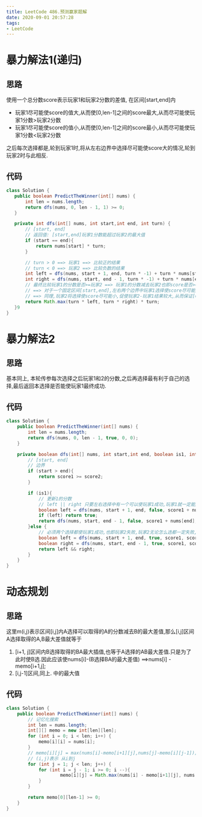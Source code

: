 ```yaml
---
title: LeetCode 486.预测赢家题解
date: 2020-09-01 20:57:28
tags:
- LeetCode
---
```

# 暴力解法1(递归)

## 思路

使用一个总分数score表示玩家1和玩家2分数的差值,
在区间[start,end]内
- 玩家1尽可能使score的值大,从而使[0,len-1]之间的score最大,从而尽可能使玩家1分数>玩家2分数
- 玩家1尽可能使score的值小,从而使[0,len-1]之间的score最小,从而尽可能使玩家1分数<玩家2分数

之后每次选择都是,轮到玩家1时,将从左右边界中选择尽可能使score大的情况,轮到玩家2时与此相反.

<!-- more -->

## 代码

```java
class Solution {
   public boolean PredictTheWinner(int[] nums) {
       int len = nums.length;
       return dfs(nums, 0, len - 1, 1) >= 0;
   }

   private int dfs(int[] nums, int start,int end, int turn) {
       // [start, end]
       // 返回值: [start,end]玩家1分数能超过玩家2的最大值
       if (start == end){
           return nums[start] * turn;
       }

       // turn > 0 ==> 玩家1 ==> 比较正的结果
       // turn < 0 ==> 玩家2 ==> 比较负数的结果
       int left = dfs(nums, start + 1, end, turn * -1) + turn * nums[start];
       int right = dfs(nums, start, end - 1, turn * -1) + turn * nums[end];
       // 最终比较玩家1的分数是否>=玩家2 ==> 玩家1的分数减去玩家2也即score是否>=0 
       // ==> 对于一个固定区间[start,end],左右两个边界中玩家1选择使score尽可能大,从而保证[0,len-1]之间的结果尽可能大
       // ==> 同理,玩家2将选择使score尽可能小,促使玩家2-玩家1结果较大,从而保证[0,len-1]之间的结果尽可能小
       return Math.max(turn * left, turn * right) * turn;
   }9
}
```

# 暴力解法2

## 思路

基本同上, 本轮传参每次选择之后玩家1和2的分数,之后再选择最有利于自己的选择,最后返回本选择是否能使玩家1最终成功.

## 代码

```java
class Solution {
    public boolean PredictTheWinner(int[] nums) {
        int len = nums.length;
        return dfs(nums, 0, len - 1, true, 0, 0);
    }

    private boolean dfs(int[] nums, int start,int end, boolean is1, int score1, int score2) {
        // [start, end]
        // 边界
        if (start > end){
            return score1 >= score2;
        }

        if (is1){
            // 更新1的分数
            // left || right 只要左右选择中有一个可以使玩家1成功,玩家1就一定能成功/
            boolean left = dfs(nums, start + 1, end, false, score1 + nums[start], score2);
            if (left) return true;
            return dfs(nums, start, end - 1, false, score1 + nums[end], score2);
        }else {
            // 必须两个选择都使玩家1成功,也即玩家2失败,玩家2无论怎么选都一定失败,从而使玩家1成功.
            boolean left = dfs(nums, start + 1, end, true, score1, score2 + nums[start]);
            boolean right = dfs(nums, start, end - 1, true, score1, score2 + nums[end]);
            return left && right;
        }
    }
}
```

# 动态规划

## 思路

这里m(i,j)表示区间[i,j]内A选择可以取得的A的分数减去B的最大差值,那么[i,j]区间A选择取得的A,B最大差值就等于
1. [i+1, j]区间内B选择取得的BA最大插值,也等于A选择的AB最大差值.只是为了此时使B选.因此应该使nums[i]-(B选择BA的最大差值) ==>nums[i] - memo[i+1,j];
2. [i,j-1]区间,同上.
中的最大值

## 代码

```java
class Solution {
    public boolean PredictTheWinner(int[] nums) {
        // 记忆化搜索
        int len = nums.length;
        int[][] memo = new int[len][len];
        for (int i = 0; i < len; i++) {
            memo[i][i] = nums[i];
        }
        // memo[i][j] = max(nums[i]-memo[i+1][j],nums[j]-memo[i][j-1]);
        // (i,j)表示 从i到j
        for (int j = 1; j < len; j++) {
            for (int i = j - 1; i >= 0; i --){
                    memo[i][j] = Math.max(nums[i] - memo[i+1][j], nums[j]-memo[i][j-1]);
            }
        }

        return memo[0][len-1] >= 0;
    }
}

```